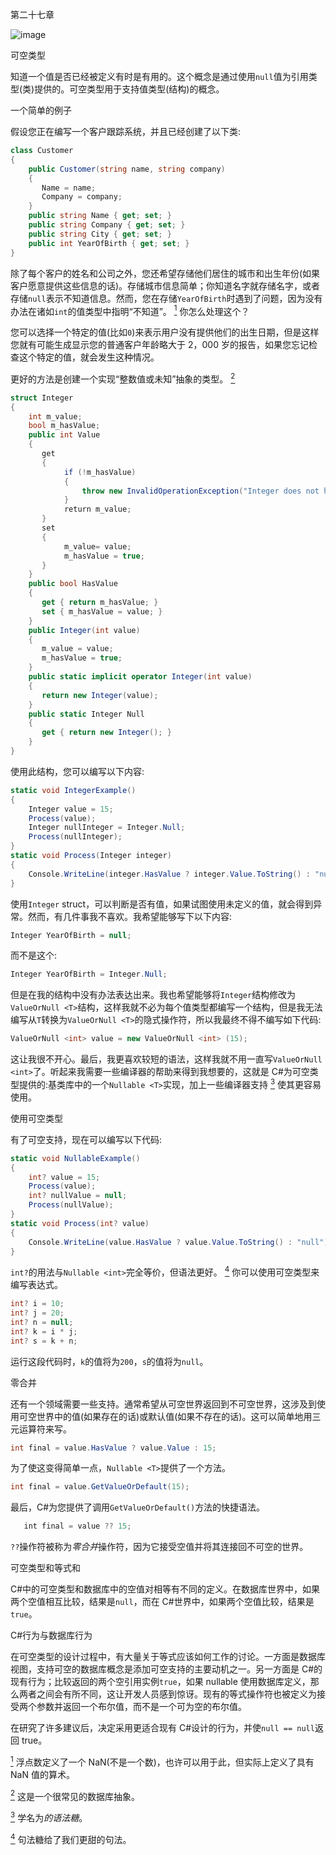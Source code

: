 第二十七章

![image](img/.jpg)

可空类型

知道一个值是否已经被定义有时是有用的。这个概念是通过使用`null`值为引用类型(类)提供的。可空类型用于支持值类型(结构)的概念。

一个简单的例子

假设您正在编写一个客户跟踪系统，并且已经创建了以下类:

```cs
class Customer
{
    public Customer(string name, string company)
    {
       Name = name;
       Company = company;
    }
    public string Name { get; set; }
    public string Company { get; set; }
    public string City { get; set; }
    public int YearOfBirth { get; set; }
}
```

除了每个客户的姓名和公司之外，您还希望存储他们居住的城市和出生年份(如果客户愿意提供这些信息的话)。存储城市信息简单；你知道名字就存储名字，或者存储`null`表示不知道信息。然而，您在存储`YearOfBirth`时遇到了问题，因为没有办法在诸如`int`的值类型中指明“不知道”。 [<sup>1</sup>](#Fn1) 你怎么处理这个？

您可以选择一个特定的值(比如`0`)来表示用户没有提供他们的出生日期，但是这样您就有可能生成显示您的普通客户年龄略大于 2，000 岁的报告，如果您忘记检查这个特定的值，就会发生这种情况。

更好的方法是创建一个实现“整数值或未知”抽象的类型。 [<sup>2</sup>](#Fn2)

```cs
struct Integer
{
    int m_value;
    bool m_hasValue;
    public int Value
    {
       get
       {
            if (!m_hasValue)
            {
                throw new InvalidOperationException("Integer does not have a value");
            }
            return m_value;
       }
       set
       {
            m_value= value;
            m_hasValue = true;
       }
    }
    public bool HasValue
    {
       get { return m_hasValue; }
       set { m_hasValue = value; }
    }
    public Integer(int value)
    {
       m_value = value;
       m_hasValue = true;
    }
    public static implicit operator Integer(int value)
    {
       return new Integer(value);
    }
    public static Integer Null
    {
       get { return new Integer(); }
    }
}
```

使用此结构，您可以编写以下内容:

```cs
static void IntegerExample()
{
    Integer value = 15;
    Process(value);
    Integer nullInteger = Integer.Null;
    Process(nullInteger);
}
static void Process(Integer integer)
{
    Console.WriteLine(integer.HasValue ? integer.Value.ToString() : "null");
}
```

使用`Integer` struct，可以判断是否有值，如果试图使用未定义的值，就会得到异常。然而，有几件事我不喜欢。我希望能够写下以下内容:

```cs
Integer YearOfBirth = null;
```

而不是这个:

```cs
Integer YearOfBirth = Integer.Null;
```

但是在我的结构中没有办法表达出来。我也希望能够将`Integer`结构修改为`ValueOrNull <T>`结构，这样我就不必为每个值类型都编写一个结构，但是我无法编写从`T`转换为`ValueOrNull <T>`的隐式操作符，所以我最终不得不编写如下代码:

```cs
ValueOrNull <int> value = new ValueOrNull <int> (15);
```

这让我很不开心。最后，我更喜欢较短的语法，这样我就不用一直写`ValueOrNull <int>`了。听起来我需要一些编译器的帮助来得到我想要的，这就是 C#为可空类型提供的:基类库中的一个`Nullable <T>`实现，加上一些编译器支持 [<sup>3</sup>](#Fn3) 使其更容易使用。

使用可空类型

有了可空支持，现在可以编写以下代码:

```cs
static void NullableExample()
{
    int? value = 15;
    Process(value);
    int? nullValue = null;
    Process(nullValue);
}
static void Process(int? value)
{
    Console.WriteLine(value.HasValue ? value.Value.ToString() : "null");
}
```

`int?`的用法与`Nullable <int>`完全等价，但语法更好。 [<sup>4</sup>](#Fn4) 你可以使用可空类型来编写表达式。

```cs
int? i = 10;
int? j = 20;
int? n = null;
int? k = i * j;
int? s = k + n;
```

运行这段代码时，`k`的值将为`200`，`s`的值将为`null`。

零合并

还有一个领域需要一些支持。通常希望从可空世界返回到不可空世界，这涉及到使用可空世界中的值(如果存在的话)或默认值(如果不存在的话)。这可以简单地用三元运算符来写。

```cs
int final = value.HasValue ? value.Value : 15;
```

为了使这变得简单一点，`Nullable <T>`提供了一个方法。

```cs
int final = value.GetValueOrDefault(15);
```

最后，C#为您提供了调用`GetValueOrDefault()`方法的快捷语法。

```cs
   int final = value ?? 15;
```

`??`操作符被称为*零合并*操作符，因为它接受空值并将其连接回不可空的世界。

可空类型和等式和

C#中的可空类型和数据库中的空值对相等有不同的定义。在数据库世界中，如果两个空值相互比较，结果是`null`，而在 C#世界中，如果两个空值比较，结果是`true`。

C#行为与数据库行为

在可空类型的设计过程中，有大量关于等式应该如何工作的讨论。一方面是数据库视图，支持可空的数据库概念是添加可空支持的主要动机之一。另一方面是 C#的现有行为；比较返回的两个空引用实例`true`，如果 nullable 使用数据库定义，那么两者之间会有所不同，这让开发人员感到惊讶。现有的等式操作符也被定义为接受两个参数并返回一个布尔值，而不是一个可为空的布尔值。

在研究了许多建议后，决定采用更适合现有 C#设计的行为，并使`null == null`返回 true。

[<sup>1</sup>](#_Fn1) 浮点数定义了一个 NaN(不是一个数)，也许可以用于此，但实际上定义了具有 NaN 值的算术。

[<sup>2</sup>](#_Fn2) 这是一个很常见的数据库抽象。

[<sup>3</sup>](#_Fn3) 学名为*的语法糖*。

[<sup>4</sup>](#_Fn4) 句法糖给了我们更甜的句法。